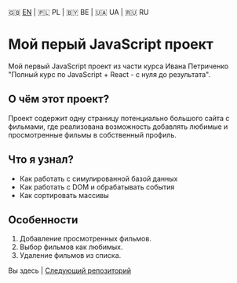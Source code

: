 :gb: [EN](https://github.com/mnerpyctno/firstJSproject/blob/master/README.md) | :poland: PL | :belarus: BE | :ukraine: UA | :ru: RU

# Мой перый JavaScript проект 

Мой первый JavaScript проект из части курса Ивана Петриченко "Полный курс по JavaScript + React - с нуля до результата".

## О чём этот проект?

Проект содержит одну страницу потенциально большого сайта с фильмами, где реализована возможность добавлять любимые и просмотренные фильмы в собственный профиль.

## Что я узнал?

* Как работать с симулированной базой данных
* Как работать с DOM и обрабатывать события
* Как сортировать массивы

## Особенности

1. Добавление просмотренных фильмов.
2. Выбор фильмов как любимых.
3. Удаление фильмов из списка.

Вы здесь | [Следующий репозиторий](https://github.com/mnerpyctno/secondJSproject) 
